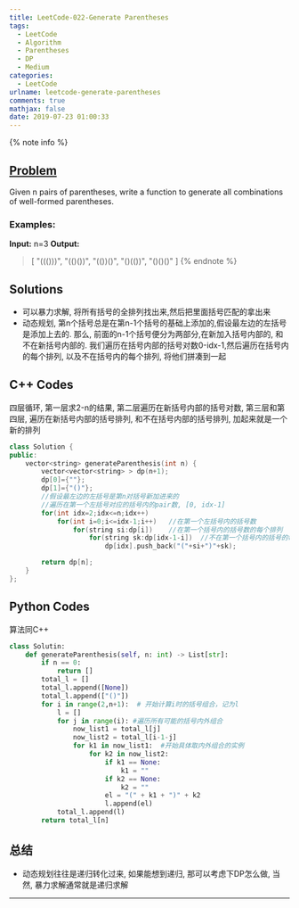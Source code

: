 ```yaml
---
title: LeetCode-022-Generate Parentheses
tags:
  - LeetCode
  - Algorithm
  - Parentheses
  - DP
  - Medium
categories:
  - LeetCode
urlname: leetcode-generate-parentheses
comments: true
mathjax: false
date: 2019-07-23 01:00:33
---
```


<meta name="referrer" content="no-referrer" />

{% note info %}
## [Problem](https://leetcode-cn.com/problems/generate-parentheses/)   
Given n pairs of parentheses, write a function to generate all combinations of well-formed parentheses. 

### Examples:
**Input:** n=3
**Output:**
> [
>   "((()))",
>   "(()())",
>   "(())()",
>   "()(())",
>   "()()()"
> ]
{% endnote %}
<!--more-->

## Solutions
- 可以暴力求解, 将所有括号的全排列找出来,然后把里面括号匹配的拿出来
- 动态规划, 第n个括号总是在第n-1个括号的基础上添加的,假设最左边的左括号是添加上去的. 那么, 前面的n-1个括号便分为两部分,在新加入括号内部的, 和不在新括号内部的. 我们遍历在括号内部的括号对数0-idx-1,然后遍历在括号内的每个排列, 以及不在括号内的每个排列, 将他们拼凑到一起


## C++ Codes
四层循环, 第一层求2-n的结果, 第二层遍历在新括号内部的括号对数, 第三层和第四层, 遍历在新括号内部的括号排列, 和不在括号内部的括号排列, 加起来就是一个新的排列

```C++
class Solution {
public:
    vector<string> generateParenthesis(int n) {
        vector<vector<string> > dp(n+1);
        dp[0]={""};
        dp[1]={"()"};
        //假设最左边的左括号是第n对括号新加进来的
        //遍历在第一个左括号对应的括号内的pair数, [0, idx-1]
        for(int idx=2;idx<=n;idx++) 
            for(int i=0;i<=idx-1;i++)   //在第一个左括号内的括号数
                for(string si:dp[i])    //在第一个括号内的括号数的每个排列
                    for(string sk:dp[idx-1-i])  //不在第一个括号内的括号的每个排列
                        dp[idx].push_back("("+si+")"+sk);

        return dp[n];
    }
};
```

## Python Codes
算法同C++

```python
class Solutin:
    def generateParenthesis(self, n: int) -> List[str]:
        if n == 0:
            return []
        total_l = []
        total_l.append([None])
        total_l.append(["()"])
        for i in range(2,n+1):  # 开始计算i时的括号组合，记为l
            l = []
            for j in range(i): #遍历所有可能的括号内外组合
                now_list1 = total_l[j]
                now_list2 = total_l[i-1-j]
                for k1 in now_list1:  #开始具体取内外组合的实例
                    for k2 in now_list2:
                        if k1 == None:
                            k1 = ""
                        if k2 == None:
                            k2 = ""
                        el = "(" + k1 + ")" + k2
                        l.append(el)
            total_l.append(l)
        return total_l[n]
```

## 总结
- 动态规划往往是递归转化过来, 如果能想到递归, 那可以考虑下DP怎么做, 当然, 暴力求解通常就是递归求解


------
